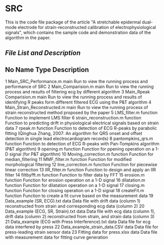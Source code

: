 # SRC
This is the code file package of the article "A stretchable epidermal dual-mode electrode for strain-reconstructed calibration of electrophysiological signals", which contains the sample code and demonstration data of the algorithm in the paper.

*File List and Description*
-----------------------------------------------------------------------------------------------------------------------------------------------------------------------------------------------------------------
No	Name								Type			Description
-----------------------------------------------------------------------------------------------------------------------------------------------------------------------------------------------------------------
1	Main_SRC_Performance.m					main			Run to view the running process and performance of SRC
2	Main_Comparision.m						main			Run to view the running process and results of filtering ecg by different algorithm
3	Main_Rpeak Comparision.m				main			Run to view the running process and results of identifying R peaks form different filtered ECG using the P&T algorithm
4	Main_Strain_Reconstructed.m				main			Run to view the running process of strain reconstructed method proposed by the paper
5	LMS_filter.m 							function		Function to implement LMS filter
6	strain_reconstruction.m					function		Function to predicting drift in physiological electrical signals based on strain data
7	rpeak.m								function		Function to detection of ECG R-peaks by parabolic fitting (Qinghua Zhang, 2007: An algorithm for QRS onset and offset detection in single lead electrocardiogram records)
8	pantompkins_qrs.m						function		Function to detection of ECG R-peaks with Pan-Tompkins algorithm (P&T algorithm)
9	opening.m							function		Function for ppening operation on a 1-D signal (for P&T algorithm)
10	Moving_correction.m						function		Function for median_filtering
11	MMF_filter.m							function		Function for modified morphological filtering
12	line_correction.m						function		Function for piecewise linear correction
13	IIR_filter.m							function		Function to design and apply an IIR filter
14	filtbyfft.m								function		Function to filter data by FFT
15 	erosion.m								function		Function for erosion operation on a 1-D signal
16	dilatation.m							function		Function for dilatation operation on a 1-D signal
17	closing.m								function		Function for closing operation on a 1-D signal 
18	createFit.m							function		Function to create a fit curve based on the measurement data
19	Data_example (SR, ECG).txt				data			Data file with drift data (column 1) reconstructed from strain and corresponding ecg data (column 2)
20	Data_example (ECG, SR, Strain).txt			data			Data file with ecg data (column 1), drift data (column 2) reconstructed from strain, and strain data (column 3)
21	Data_example (ECG with Press Interference).txt	data			Data file for ecg data interfered by press
22	Data_example_strain_data.CSV				data			Data file for press-leading strain sensor data
23	Fitting data for press.xlsx					data			Data file with measurement data for fitting curve generation
